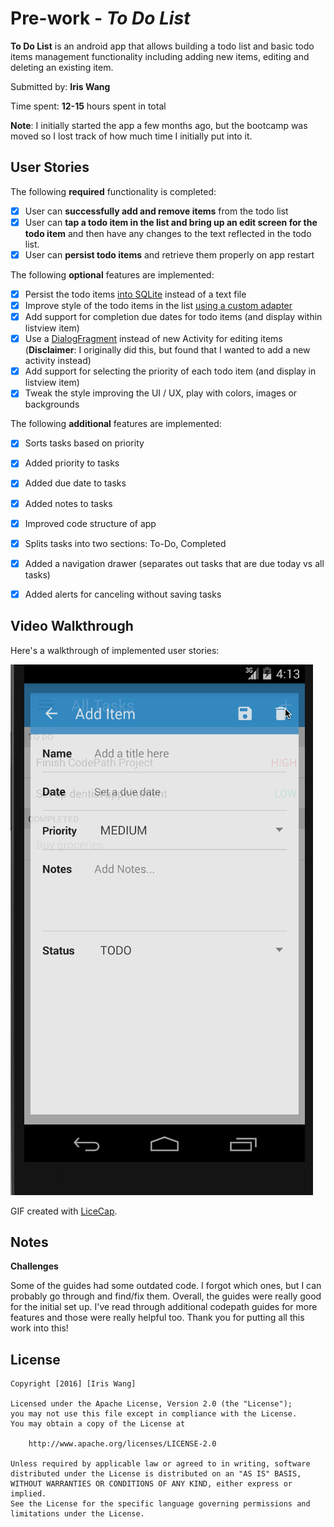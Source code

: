 # Pre-work - *To Do List*

**To Do List** is an android app that allows building a todo list and basic todo items management functionality including adding new items, editing and deleting an existing item.

Submitted by: **Iris Wang**

Time spent: **12-15** hours spent in total

**Note**: I initially started the app a few months ago, but the bootcamp was moved so I lost track of how much time I initially put into it.

## User Stories

The following **required** functionality is completed:

* [x] User can **successfully add and remove items** from the todo list
* [x] User can **tap a todo item in the list and bring up an edit screen for the todo item** and then have any changes to the text reflected in the todo list.
* [x] User can **persist todo items** and retrieve them properly on app restart

The following **optional** features are implemented:

* [x] Persist the todo items [into SQLite](http://guides.codepath.com/android/Persisting-Data-to-the-Device#sqlite) instead of a text file
* [x] Improve style of the todo items in the list [using a custom adapter](http://guides.codepath.com/android/Using-an-ArrayAdapter-with-ListView)
* [x] Add support for completion due dates for todo items (and display within listview item)
* [x] Use a [DialogFragment](http://guides.codepath.com/android/Using-DialogFragment) instead of new Activity for editing items
(**Disclaimer**: I originally did this, but found that I wanted to add a new activity instead)
* [x] Add support for selecting the priority of each todo item (and display in listview item)
* [x] Tweak the style improving the UI / UX, play with colors, images or backgrounds

The following **additional** features are implemented:

* [x] Sorts tasks based on priority
* [x] Added priority to tasks
* [x] Added due date to tasks
* [x] Added notes to tasks
* [x] Improved code structure of app
* [x] Splits tasks into two sections: To-Do, Completed
* [x] Added a navigation drawer (separates out tasks that are due today vs all tasks)
* [x] Added alerts for canceling without saving tasks


## Video Walkthrough 

Here's a walkthrough of implemented user stories:

![Video Walkthrough](iris_walkthrough.gif)

GIF created with [LiceCap](http://www.cockos.com/licecap/).

## Notes

**Challenges**

Some of the guides had some outdated code. I forgot which ones, but I can probably go through and find/fix them. Overall, the guides
were really good for the initial set up. I've read through additional codepath guides for more features and those were really helpful too. Thank you for putting all this work into this!

## License

    Copyright [2016] [Iris Wang]

    Licensed under the Apache License, Version 2.0 (the "License");
    you may not use this file except in compliance with the License.
    You may obtain a copy of the License at

        http://www.apache.org/licenses/LICENSE-2.0

    Unless required by applicable law or agreed to in writing, software
    distributed under the License is distributed on an "AS IS" BASIS,
    WITHOUT WARRANTIES OR CONDITIONS OF ANY KIND, either express or implied.
    See the License for the specific language governing permissions and
    limitations under the License.

